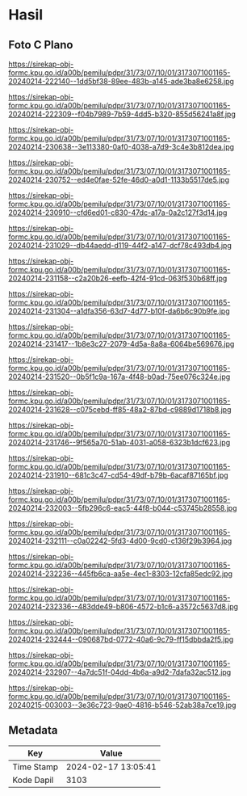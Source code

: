 # Hasil

## Foto C Plano

https://sirekap-obj-formc.kpu.go.id/a00b/pemilu/pdpr/31/73/07/10/01/3173071001165-20240214-222140--1dd5bf38-89ee-483b-a145-ade3ba8e6258.jpg

https://sirekap-obj-formc.kpu.go.id/a00b/pemilu/pdpr/31/73/07/10/01/3173071001165-20240214-222309--f04b7989-7b59-4dd5-b320-855d56241a8f.jpg

https://sirekap-obj-formc.kpu.go.id/a00b/pemilu/pdpr/31/73/07/10/01/3173071001165-20240214-230638--3e113380-0af0-4038-a7d9-3c4e3b812dea.jpg

https://sirekap-obj-formc.kpu.go.id/a00b/pemilu/pdpr/31/73/07/10/01/3173071001165-20240214-230752--ed4e0fae-52fe-46d0-a0d1-1133b5517de5.jpg

https://sirekap-obj-formc.kpu.go.id/a00b/pemilu/pdpr/31/73/07/10/01/3173071001165-20240214-230910--cfd6ed01-c830-47dc-a17a-0a2c127f3d14.jpg

https://sirekap-obj-formc.kpu.go.id/a00b/pemilu/pdpr/31/73/07/10/01/3173071001165-20240214-231029--db44aedd-d119-44f2-a147-dcf78c493db4.jpg

https://sirekap-obj-formc.kpu.go.id/a00b/pemilu/pdpr/31/73/07/10/01/3173071001165-20240214-231158--c2a20b26-eefb-42f4-91cd-063f530b68ff.jpg

https://sirekap-obj-formc.kpu.go.id/a00b/pemilu/pdpr/31/73/07/10/01/3173071001165-20240214-231304--a1dfa356-63d7-4d77-b10f-da6b6c90b9fe.jpg

https://sirekap-obj-formc.kpu.go.id/a00b/pemilu/pdpr/31/73/07/10/01/3173071001165-20240214-231417--1b8e3c27-2079-4d5a-8a8a-6064be569676.jpg

https://sirekap-obj-formc.kpu.go.id/a00b/pemilu/pdpr/31/73/07/10/01/3173071001165-20240214-231520--0b5f1c9a-167a-4f48-b0ad-75ee076c324e.jpg

https://sirekap-obj-formc.kpu.go.id/a00b/pemilu/pdpr/31/73/07/10/01/3173071001165-20240214-231628--c075cebd-ff85-48a2-87bd-c9889d1718b8.jpg

https://sirekap-obj-formc.kpu.go.id/a00b/pemilu/pdpr/31/73/07/10/01/3173071001165-20240214-231746--9f565a70-51ab-4031-a058-6323b1dcf623.jpg

https://sirekap-obj-formc.kpu.go.id/a00b/pemilu/pdpr/31/73/07/10/01/3173071001165-20240214-231910--681c3c47-cd54-49df-b79b-6acaf87165bf.jpg

https://sirekap-obj-formc.kpu.go.id/a00b/pemilu/pdpr/31/73/07/10/01/3173071001165-20240214-232003--5fb296c6-eac5-44f8-b044-c53745b28558.jpg

https://sirekap-obj-formc.kpu.go.id/a00b/pemilu/pdpr/31/73/07/10/01/3173071001165-20240214-232111--c0a02242-5fd3-4d00-9cd0-c136f29b3964.jpg

https://sirekap-obj-formc.kpu.go.id/a00b/pemilu/pdpr/31/73/07/10/01/3173071001165-20240214-232236--445fb6ca-aa5e-4ec1-8303-12cfa85edc92.jpg

https://sirekap-obj-formc.kpu.go.id/a00b/pemilu/pdpr/31/73/07/10/01/3173071001165-20240214-232336--483dde49-b806-4572-b1c6-a3572c5637d8.jpg

https://sirekap-obj-formc.kpu.go.id/a00b/pemilu/pdpr/31/73/07/10/01/3173071001165-20240214-232444--090687bd-0772-40a6-9c79-ff15dbbda2f5.jpg

https://sirekap-obj-formc.kpu.go.id/a00b/pemilu/pdpr/31/73/07/10/01/3173071001165-20240214-232907--4a7dc51f-04dd-4b6a-a9d2-7dafa32ac512.jpg

https://sirekap-obj-formc.kpu.go.id/a00b/pemilu/pdpr/31/73/07/10/01/3173071001165-20240215-003003--3e36c723-9ae0-4816-b546-52ab38a7ce19.jpg


## Metadata

| Key        | Value               |
| ---------- | ------------------- |
| Time Stamp | 2024-02-17 13:05:41 |
| Kode Dapil | 3103                |



